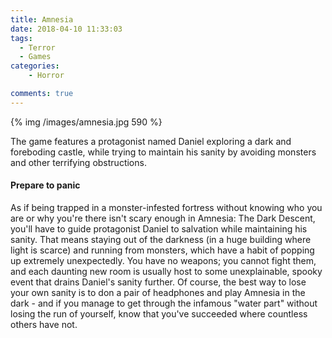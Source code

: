 ```yaml
---
title: Amnesia
date: 2018-04-10 11:33:03
tags:
  - Terror
  - Games
categories:
    - Horror

comments: true
---
```

{% img /images/amnesia.jpg 590 %}

The game features a protagonist named Daniel exploring a dark and foreboding castle, while trying to maintain his sanity by avoiding monsters and other terrifying obstructions.
<!-- more -->
#### Prepare to panic
As if being trapped in a monster-infested fortress without knowing who you are or why you're there isn't scary enough in Amnesia: The Dark Descent, you'll have to guide protagonist Daniel to salvation while maintaining his sanity. That means staying out of the darkness (in a huge building where light is scarce) and running from monsters, which have a habit of popping up extremely unexpectedly. You have no weapons; you cannot fight them, and each daunting new room is usually host to some unexplainable, spooky event that drains Daniel's sanity further. Of course, the best way to lose your own sanity is to don a pair of headphones and play Amnesia in the dark - and if you manage to get through the infamous "water part" without losing the run of yourself, know that you've succeeded where countless others have not.
